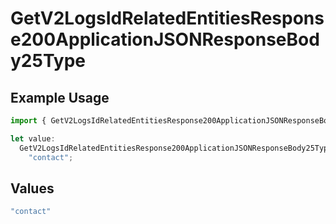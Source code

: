 # GetV2LogsIdRelatedEntitiesResponse200ApplicationJSONResponseBody25Type

## Example Usage

```typescript
import { GetV2LogsIdRelatedEntitiesResponse200ApplicationJSONResponseBody25Type } from "orq-poc-typescript-multi-env-version/models/operations";

let value:
  GetV2LogsIdRelatedEntitiesResponse200ApplicationJSONResponseBody25Type =
    "contact";
```

## Values

```typescript
"contact"
```